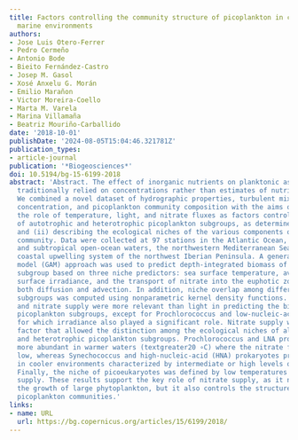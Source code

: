 ```yaml
---
title: Factors controlling the community structure of picoplankton in contrasting
  marine environments
authors:
- Jose Luis Otero-Ferrer
- Pedro Cermeño
- Antonio Bode
- Bieito Fernández-Castro
- Josep M. Gasol
- Xosé Anxelu G. Morán
- Emilio Marañon
- Victor Moreira-Coello
- Marta M. Varela
- Marina Villamaña
- Beatriz Mouriño-Carballido
date: '2018-10-01'
publishDate: '2024-08-05T15:04:46.321781Z'
publication_types:
- article-journal
publication: '*Biogeosciences*'
doi: 10.5194/bg-15-6199-2018
abstract: 'Abstract. The effect of inorganic nutrients on planktonic assemblages has
  traditionally relied on concentrations rather than estimates of nutrient supply.
  We combined a novel dataset of hydrographic properties, turbulent mixing, nutrient
  concentration, and picoplankton community composition with the aims of (i) quantifying
  the role of temperature, light, and nitrate fluxes as factors controlling the distribution
  of autotrophic and heterotrophic picoplankton subgroups, as determined by flow cytometry,
  and (ii) describing the ecological niches of the various components of the picoplankton
  community. Data were collected at 97 stations in the Atlantic Ocean, including tropical
  and subtropical open-ocean waters, the northwestern Mediterranean Sea, and the Galician
  coastal upwelling system of the northwest Iberian Peninsula. A generalized additive
  model (GAM) approach was used to predict depth-integrated biomass of each picoplankton
  subgroup based on three niche predictors: sea surface temperature, averaged daily
  surface irradiance, and the transport of nitrate into the euphotic zone, through
  both diffusion and advection. In addition, niche overlap among different picoplankton
  subgroups was computed using nonparametric kernel density functions. Temperature
  and nitrate supply were more relevant than light in predicting the biomass of most
  picoplankton subgroups, except for Prochlorococcus and low-nucleic-acid (LNA) prokaryotes,
  for which irradiance also played a significant role. Nitrate supply was the only
  factor that allowed the distinction among the ecological niches of all autotrophic
  and heterotrophic picoplankton subgroups. Prochlorococcus and LNA prokaryotes were
  more abundant in warmer waters (textgreater20 ∘C) where the nitrate fluxes were
  low, whereas Synechococcus and high-nucleic-acid (HNA) prokaryotes prevailed mainly
  in cooler environments characterized by intermediate or high levels of nitrate supply.
  Finally, the niche of picoeukaryotes was defined by low temperatures and high nitrate
  supply. These results support the key role of nitrate supply, as it not only promotes
  the growth of large phytoplankton, but it also controls the structure of marine
  picoplankton communities.'
links:
- name: URL
  url: https://bg.copernicus.org/articles/15/6199/2018/
---
```

